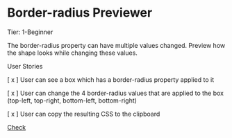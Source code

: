 # Border-radius Previewer

Tier: 1-Beginner

The border-radius property can have multiple values changed. Preview how the shape looks while changing these values.

User Stories

[ x ] User can see a box which has a border-radius property applied to it

[ x ] User can change the 4 border-radius values that are applied to the box (top-left, top-right, bottom-left, bottom-right)

[ x ] User can copy the resulting CSS to the clipboard

[Check](https://wasixxd.github.io/App-Ideas/BorderRadius/)
